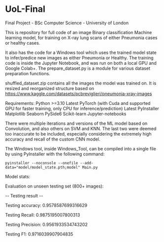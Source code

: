 # UoL-Final
Final Project - BSc Computer Science - University of London

 
This is repository for full code of an image Binary classification Machine learning model, for training on X-ray lung scans of either Pneumonia cases or healthy cases. 


It also has the code for a Windows tool which uses the trained model state to infer/predice new images as either Pneumonia or Healthy. The training code is inside the Jupyter Notebook, and was run on both a local GPU and Google Colab+.
The prepare_dataset.py is a module for various dataset preparation functions.

shuffled_dataset.zip contains all the images the model was trained on. It is resized and reorganized structure based on https://www.kaggle.com/datasets/pcbreviglieri/pneumonia-xray-images


Requirements:
    Python >=3.10
    Latest PyTorch (with Cuda and supported GPU for faster training, only CPU for inference/prediction)
    Latest PyInstaller
    Matplotlib
    Seaborn
    PySide6
    Scikit-learn
    Jupyter-notebooks
    
    
There were multiple iterations and versions of the ML model based on Convolution, and also others on SVM and KNN. The last two were deemed too inaccurate to be included, especially considering the extremely high accuracy and recall of the custom CNN model.


The Windows tool, inside Windows_Tool, can be compiled into a single file by using PyInstaller with the following command:
    
    pyinstaller --noconsole --onefile --add-data="model/model_state.pth;model" Main.py


Model stats:

Evaluation on unseen testing set (800+ images):


-- Testing result -- 

Testing accuracy: 0.9578587699316629

Testing Recall: 0.9875195007800313

Testing Precision: 0.9561933534743202

Testing F1: 0.9716039907904835


    

